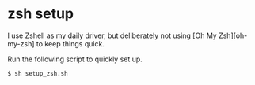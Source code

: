 # zsh setup

I use Zshell as my daily driver, but deliberately not using [Oh My Zsh][oh-my-zsh] to keep things quick.

Run the following script to quickly set up.

```sh
$ sh setup_zsh.sh
```
